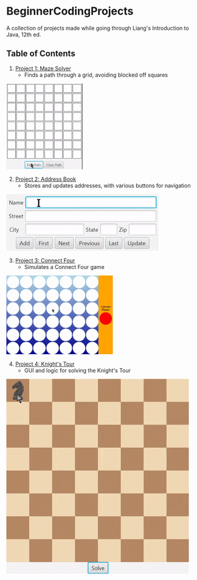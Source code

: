 # BeginnerCodingProjects

A collection of projects made while going through Liang's Introduction to Java, 12th ed.

## Table of Contents
1. [Project 1: Maze Solver](https://github.com/rybear927/BeginnerCodingProjects/tree/main/Project1MazeSolver)
   - Finds a path through a grid, avoiding blocked off squares

![MazeSolver Example](https://github.com/rybear927/BeginnerCodingProjects/blob/main/Project1MazeSolver/mazeExampleMedium.gif)

2. [Project 2: Address Book](https://github.com/rybear927/BeginnerCodingProjects/tree/main/Project2SimpleAddressBook)
   - Stores and updates addresses, with various buttons for navigation

![Address Book Example](https://github.com/rybear927/BeginnerCodingProjects/blob/main/Project2SimpleAddressBook/addressBook.gif)

3. [Project 3: Connect Four](https://github.com/rybear927/BeginnerCodingProjects/tree/main/Project3Connect4)
   - Simulates a Connect Four game

![Connect Four Example](https://github.com/rybear927/BeginnerCodingProjects/blob/main/Project3Connect4/connect4DemoMedium.gif)

4. [Project 4: Knight's Tour](https://github.com/rybear927/BeginnerCodingProjects/tree/main/Project4Knight'sTour)
   - GUI and logic for solving the Knight's Tour

![Knight's Tour Example](https://github.com/rybear927/BeginnerCodingProjects/blob/main/Project4Knight'sTour/knightsTour.gif)
